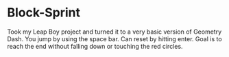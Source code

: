 # Block-Sprint
Took my Leap Boy project and turned it to a very basic version of Geometry Dash. 
You jump by using the space bar. 
Can reset by hitting enter. 
Goal is to reach the end without falling down or touching the red circles.
